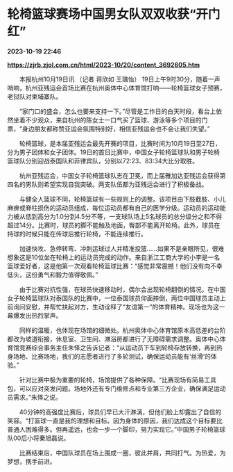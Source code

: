 # 轮椅篮球赛场中国男女队双双收获“开门红”

**2023-10-19 22:46**

**https://zjrb.zjol.com.cn/html/2023-10/20/content_3692605.htm**

　　本报杭州10月19日讯 （记者 蒋欣如 王璐怡） 19日上午9时30分，随着一声哨响，杭州亚残运会首场比赛在杭州奥体中心体育馆打响——轮椅篮球女子预赛，老挝队对柬埔寨队。

　　“家门口的盛会，怎么也要来支持一下。”尽管是工作日的白天时段，看台上依然坐着不少观众，来自杭州的陈女士一口气买了篮球、游泳等多个项目的门票，“身边朋友都称赞亚运会氛围特别好，相信亚残运会也不会让我们失望。”

　　轮椅篮球，是本届亚残运会最先开赛的项目，比赛时间为10月19日至27日，分为男子团体和女子团体。19日的首日比赛中，中国女子轮椅篮球队和男子轮椅篮球队分别迎战泰国队和菲律宾队，分别以72∶23、83∶34大比分取胜。

　　杭州亚残运会，中国女子轮椅篮球队志在卫冕，而上届雅加达亚残运会获得第四名的男队则希望实现自我突破。两支队伍都为亚残运会进行了积极备战。

　　与健全人篮球不同，轮椅篮球有一些规则上的调整。该项目由下肢截肢、小儿麻痹或脊柱损伤的运动员组成，每位运动员都有自己的医学分级。运动员的运动能力被从低到高分为1.0分到4.5分不等，一支球队场上5名球员的总分级分之和不得超过14分。比赛时，球员的脚不能触及地面，臀部不能离开轮椅。此外，球员在持球的时候只能在传球后推行轮椅，不能连续推行。

　　加速快攻、急停转弯、冲刺运球过人并精准投篮……如果不是亲眼所见，很难想象这是10位坐在轮椅上的运动员完成的动作。来自浙江工商大学的小李是一名篮球爱好者，这是他第一次观看轮椅篮球比赛：“感觉非常震撼！他们没有向不幸低头，这份勇气和毅力值得敬佩。”

　　由于比赛对抗性强，在球员快速移动时，偶尔会出现轮椅翻倒的情况。在中国女子轮椅篮球队对泰国队的比赛中，一位泰国球员仰面摔倒，两位中国球员主动上前询问安慰，并帮忙扶起对方，生动诠释了“友谊第一”的体育精神。现场也为这一幕爆发出热烈掌声。

　　同样的温暖，也体现在场馆的细微处。杭州奥体中心体育馆原本高低差的台阶都改为坡道衔接，休息室、卫生间、淋浴房都进行了无障碍需求调整。奥体中心体育馆竞赛综合事务主任朱怿之告诉记者：“从运动员下车到轮椅存放转换，再到热身场地、比赛场地，我们的志愿者进行了多轮测试，确保运动员能有‘丝滑’的体验。”

　　针对比赛中极为重要的轮椅，场馆提供了各种保障。“比赛现场有简易工具包，可以应对突发问题。场地外还有专门维修点和专业第三方企业，确保满足运动员需求。”朱怿之说。

　　40分钟的高强度比赛后，球员们早已大汗淋漓，但他们脸上却露出了自信的笑容。“打篮球一直是我的理想和目标。因为身体的原因，我们达成这个目标要比普通人困难得多。但再遥远，也会一步一个脚印，努力实现它。”中国男子轮椅篮球队00后小将秦旭磊说。

　　比赛结束后，中国队球员在场上围成一圈，彼此并肩，共同打气。为热爱，为梦想，携手前进。